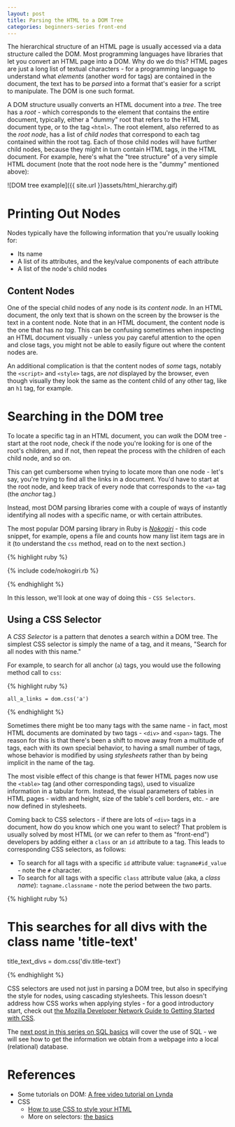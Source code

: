 ```yaml
---
layout: post
title: Parsing the HTML to a DOM Tree
categories: beginners-series front-end
---
```


The hierarchical structure of an HTML page is usually accessed via a data structure called the
DOM. Most programming languages have libraries that let you convert an HTML page into a DOM. Why do
we do this? HTML pages are just a long list of textual characters - for a programming language to
understand what _elements_ (another word for tags) are contained in the document, the text has to be
_parsed_ into a format that's easier for a script to manipulate. The DOM is one such format.

A DOM structure usually converts an HTML document into a _tree_. The tree has a _root_ - which
corresponds to the element that contains the entire document, typically, either a "dummy" root that
refers to the HTML document type, or to the tag `<html>`. The root element, also referred to as the
_root node_, has a list of _child nodes_ that correspond to each tag contained within the root
tag. Each of those child nodes will have further child nodes, because they might in turn contain
HTML tags, in the HTML document. For example, here's what the "tree structure" of a very simple HTML
document (note that the root node here is the "dummy" mentioned above):

![DOM tree example]({{ site.url }}assets/html_hierarchy.gif)

# Printing Out Nodes

Nodes typically have the following information that you're usually looking for:

* Its name
* A list of its attributes, and the key/value components of each attribute
* A list of the node's child nodes

## Content Nodes

One of the special child nodes of any node is its _content node_. In an HTML document, the only text that is shown on the screen by the browser is the text in a content node. Note that in an HTML document, the content node is the one that has *no tag*. This can be confusing sometimes when inspecting an HTML document visually - unless you pay careful attention to the open and close tags, you might not be able to easily figure out where the content nodes are.

An additional complication is that the content nodes of _some_ tags, notably the `<script>` and
`<style>` tags, are *not* displayed by the browser, even though visually they look the same as the
content child of any other tag, like an `h1` tag, for example.

# Searching in the DOM tree

To locate a specific tag in an HTML document, you can _walk_ the DOM tree - start at the root node,
check if the node you're looking for is one of the root's children, and if not, then repeat the
process with the children of each child node, and so on.

This can get cumbersome when trying to locate more than one node - let's say, you're trying to find
all the links in a document. You'd have to start at the root node, and keep track of every node that
corresponds to the `<a>` tag (the _anchor_ tag.)

Instead, most DOM parsing libraries come with a couple of ways of instantly identifying all nodes with a specific name, or with certain attributes.

The most popular DOM parsing library in Ruby is *[Nokogiri](http://www.nokogiri.org/)* - this code snippet, for example, opens a file and counts how many list item tags are in it (to understand the `css` method, read on to the next section.)

{% highlight ruby %}

{% include code/nokogiri.rb %}

{% endhighlight %}

In this lesson, we'll look at one way of doing this - `CSS Selectors`.

## Using a CSS Selector

A _CSS Selector_ is a pattern that denotes a search within a DOM tree. The simplest CSS selector is simply the name of a tag, and it means, "Search for all nodes with this name." 

For example, to search for all anchor (`a`) tags, you would use the following method call to `css`:

{% highlight ruby %}

    all_a_links = dom.css('a')

{% endhighlight %}

Sometimes there might be too many tags with the same name - in fact, most HTML documents are
dominated by two tags - `<div>` and `<span>` tags. The reason for this is that there's been a shift
to move away from a multitude of tags, each with its own special behavior, to having a small number
of tags, whose behavior is modified by using _stylesheets_ rather than by being implicit in the name
of the tag.

The most visible effect of this change is that fewer HTML pages now use the `<table>` tag (and other
corresponding tags), used to visualize information in a tabular form. Instead, the visual parameters
of tables in HTML pages - width and height, size of the table's cell borders, etc. - are now defined
in stylesheets.

Coming back to CSS selectors - if there are lots of `<div>` tags in a document, how do you know which one you want to select? That problem is usually solved by most HTML (or we can refer to them as "front-end") developers by adding either a `class` or an `id` attribute to a tag. This leads to corresponding CSS selectors, as follows:

* To search for all tags with a specific `id` attribute value: `tagname#id_value` - note the `#` character.
* To search for all tags with a specific `class` attribute value (aka, a _class name_): `tagname.classname` - note the period between the two parts.

{% highlight ruby %}

# This searches for all divs with the class name 'title-text'
title_text_divs = dom.css('div.title-text')

{% endhighlight %}

CSS selectors are used not just in parsing a DOM tree, but also in specifying the style for nodes, using cascading stylesheets. This lesson doesn't address how CSS works when applying styles - for a good introductory start, check out [the Mozilla Developer Network Guide to Getting Started with CSS](https://developer.mozilla.org/en-US/docs/Web/Guide/CSS/Getting_Started/What_is_CSS).

The [next post in this series on SQL basics](--next_post_by_cat--) will cover the use of SQL - we will see how to get the information we obtain from a webpage into a local (relational) database.

# References 

* Some tutorials on DOM: [A free video tutorial on Lynda](http://www.lynda.com/HTML-tutorials/What-Document-Object-Model-DOM/122462/137616-4.html)
* CSS
  * [How to use CSS to style your HTML](https://developer.mozilla.org/en-US/docs/Web/Guide/CSS/Getting_Started/What_is_CSS)
  * More on selectors: [the basics](http://code.tutsplus.com/tutorials/the-30-css-selectors-you-must-memorize--net-16048)
